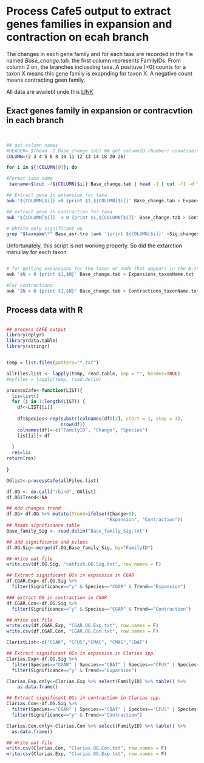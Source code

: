 
# Process Cafe5 output to extract genes families in expansion and contraction on ecah branch

The changes in each gene family and for each taxa are recorded in the file named _Base_change.tab_. 
the first column represents FamilyIDs. From column 2 on, the branches inclusding taxa. A posituve (>0) counts for a taxon X 
means this gene family is exapnding for taxon X. A negative count means contracting geen family.

All data are availebl unde this [LINK](https://unibox.uni-rostock.de/getlink/fiV6HqPPCCR3nEj2pHo9JvZa/)

## Exact genes family in expansion or contracvtion in each branch 

```bash


## get column names 
#HEADER= $(head -1 Base_change.tab) ## get columnID (Number) conatinaing Species
COLUMN=(2 3 4 5 6 8 10 11 12 13 14 18 20 26)

for i in ${!COLUMN[@]}; do 

#Format taxa name
 taxname=$(cut -f${COLUMN[$i]} Base_change.tab | head -1 | cut -f1 -d "<")

## Extract gene in extension for taxa
awk '${COLUMN[$i]} >0 {print $1,${COLUMN[$i]}' Base_change.tab > Expansions.${taxname}.txt

## extract gene in contraction for taxa
awk '${COLUMN[$i]}  < 0 {print $1,${COLUMN[$i]}' Base_change.tab > Contractions.${taxname}.txt

# Obtain only significant OG
grep "$taxname\*" Base_asr.tre |awk '{print ${COLUMN[$i]}' >Sig.changes.${taxname}.txt

```
Unfortunately, this script is not working properly. So did the extarction manullay for each taxon

```python

# for getting expansions for the taxon or node that appears in the N-th column Base_change.tab file:
awk '$N > 0 {print $1,$N}' Base_change.tab > Expansions_taxonName.txt

#For contractions:
awk '$N < 0 {print $1,$N}' Base_change.tab > Contractions_taxonName.txt
````


## Process data  with R

```R

## process CAFE output
library(dplyr)
library(data.table)
library(stringr)


temp = list.files(pattern="*.txt")

allFiles.list <- lapply(temp, read.table, sep = "", header=TRUE)
#myfiles = lapply(temp, read.delim)

processCafe<-function(LIST){
  lis=list()
  for (i in 1:length(LIST)) {
    df<-LIST[[i]]
    
    df$Species<-rep(substr(colnames(df)[2], start = 1, stop = 4),
                    nrow(df))
    colnames(df)<-c("FamilyID", "Change", "Species")
    lis[[i]]<-df
    
  }
  res=lis
return(res)
  
}

OGlist<-processCafe(allFiles.list)

df.OG <- do.call("rbind", OGlist)
df.OG$Trend<-NA

## Add changes trend
df.OG<-df.OG %>% mutate(Trend=ifelse((Change>0),
                                     "Expansion", "Contraction"))
## Reads significance table
Base_family_Sig <- read.delim("Base_family_Sig.txt")

## add significance and pvlues
df.OG.Sig<-merge(df.OG,Base_family_Sig, by="FamilyID")

## Write out file
write.csv(df.OG.Sig, "catfish.OG.Sig.txt", row.names = F)

## Extract significant OGs in expansion in CGAR
df.CGAR.Exp<-df.OG.Sig %>% 
  filter(Significance=="y" & Species=="CGAR" & Trend=="Expansion")

### extract OG in contraction in CGAR
df.CGAR.Con<-df.OG.Sig %>% 
  filter(Significance=="y" & Species=="CGAR" & Trend=="Contraction")

## Write out file
write.csv(df.CGAR.Exp, "CGAR.OG.Exp.txt", row.names = F)
write.csv(df.CGAR.Con, "CGAR.OG.Con.txt", row.names = F)

ClaristList<-c("CGAR", "CFUS","CMAC", "CMAG","CBAT")

## Extract significant OGs in expansion in Clarias spp.
Clarias.Exp<-df.OG.Sig %>%
  filter(Species=="CGAR" | Species=="CBAT" | Species=="CFUS" | Species=="CMAG" |Species=="CMAC") %>% 
  filter(Significance=="y" & Trend=="Expansion") 

Clarias.Exp.only<-Clarias.Exp %>% select(FamilyID) %>% table() %>%
    as.data.frame()

## Extract significant OGs in contraction in Clarias spp.
Clarias.Con<-df.OG.Sig %>%
  filter(Species=="CGAR" | Species=="CBAT" | Species=="CFUS" | Species=="CMAG" |Species=="CMAC") %>% 
  filter(Significance=="y" & Trend=="Contraction") 

Clarias.Con.only<-Clarias.Con %>% select(FamilyID) %>% table() %>%
  as.data.frame()

## Write out file
write.csv(Clarias.Con, "Clarias.OG.Con.txt", row.names = F)
write.csv(Clarias.Exp, "Clarias.OG.Exp.txt", row.names = F)


```

